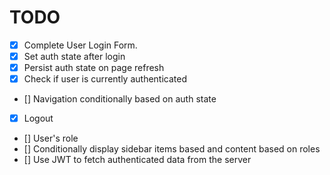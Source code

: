# TODO

- [x] Complete User Login Form.
- [x] Set auth state after login
- [x] Persist auth state on page refresh
- [x] Check if user is currently authenticated
- [] Navigation conditionally based on auth state
- [x] Logout
- [] User's role
- [] Conditionally display sidebar items based and content based on roles
- [] Use JWT to fetch authenticated data from the server
